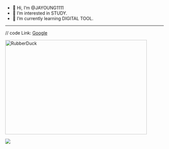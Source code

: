- 👋 Hi, I’m @JAYOUNG1111
- 👀 I’m interested in STUDY.
- 🌱 I’m currently learning DIGITAL TOOL.
<hr/>


// code
Link: [Google][googlelink]

[googlelink]: https://google.com "Go google"

<img src="https://postfiles.pstatic.net/MjAyMjAzMTBfMTA4/MDAxNjQ2OTIzMjQ0Mjc4.mT7qTXmZFqn6tgWZFiCJipmENdq7gSXmg2Fxb346zAwg.23rXwBwNhnkEQGo1qo2kLfUSI_eic-51eMdMLrewFkQg.JPEG.pinkgirl1639/cu1646576123938.JPEG?type=w966" width="450px" height="300px" title="px(픽셀) 크기 설정" alt="RubberDuck"></img><br/>

![](https://postfiles.pstatic.net/MjAyMTEyMTBfOTIg/MDAxNjM5MTQ0NjgwMjgw.DEdgOQ_fh3Z6-oDTopOcJZ5yZvJjL9b8JOqAdMw9u6Mg.K_z2J8QOvDi8nC2nsi97xwqJVwwLXCy1xRoyAznDUJwg.JPEG.pinkgirl1639/cu1639141742924.JPEG?type=w966)
